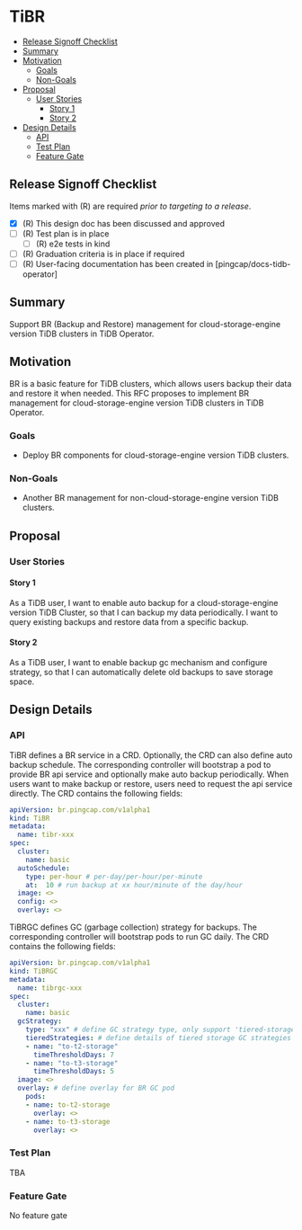# TiBR

<!-- toc -->
- [Release Signoff Checklist](#release-signoff-checklist)
- [Summary](#summary)
- [Motivation](#motivation)
  - [Goals](#goals)
  - [Non-Goals](#non-goals)
- [Proposal](#proposal)
  - [User Stories](#user-stories)
    - [Story 1](#story-1)
    - [Story 2](#story-2)
- [Design Details](#design-details)
  - [API](#api)
  - [Test Plan](#test-plan)
  - [Feature Gate](#feature-gate)
<!-- /toc -->

## Release Signoff Checklist

Items marked with (R) are required *prior to targeting to a release*.

- [x] (R) This design doc has been discussed and approved
- [ ] (R) Test plan is in place
    - [ ] (R) e2e tests in kind
- [ ] (R) Graduation criteria is in place if required
- [ ] (R) User-facing documentation has been created in [pingcap/docs-tidb-operator]

## Summary

Support BR (Backup and Restore) management for cloud-storage-engine version TiDB clusters in TiDB Operator.

## Motivation

BR is a basic feature for TiDB clusters, which allows users backup their data and restore it when needed. This RFC proposes to implement BR management for cloud-storage-engine version TiDB clusters in TiDB Operator. 

### Goals

- Deploy BR components for cloud-storage-engine version TiDB clusters.

### Non-Goals

- Another BR management for non-cloud-storage-engine version TiDB clusters.

## Proposal

### User Stories

#### Story 1

As a TiDB user, I want to enable auto backup for a cloud-storage-engine version TiDB Cluster, so that I can backup my data periodically. I want to query existing backups and restore data from a specific backup.

#### Story 2

As a TiDB user, I want to enable backup gc mechanism and configure strategy, so that I can automatically delete old backups to save storage space.

## Design Details

### API

TiBR defines a BR service in a CRD. Optionally, the CRD can also define auto backup schedule. The corresponding controller will bootstrap a pod to provide BR api service and optionally make auto backup periodically. When users want to make backup or restore, users need to request the api service directly. The CRD contains the following fields:

```yaml
apiVersion: br.pingcap.com/v1alpha1
kind: TiBR
metadata:
  name: tibr-xxx
spec:
  cluster:
    name: basic
  autoSchedule:
    type: per-hour # per-day/per-hour/per-minute
    at:  10 # run backup at xx hour/minute of the day/hour
  image: <>
  config: <>
  overlay: <>
```

TiBRGC defines GC (garbage collection) strategy for backups. The corresponding controller will bootstrap pods to run GC daily. The CRD contains the following fields:

```yaml
apiVersion: br.pingcap.com/v1alpha1
kind: TiBRGC
metadata:
  name: tibrgc-xxx
spec:
  cluster: 
    name: basic
  gcStrategy:
    type: "xxx" # define GC strategy type, only support 'tiered-storage' now
    tieredStrategies: # define details of tiered storage GC strategies
    - name: "to-t2-storage"
      timeThresholdDays: 7
    - name: "to-t3-storage"
      timeThresholdDays: 5
  image: <>
  overlay: # define overlay for BR GC pod
    pods:
    - name: to-t2-storage
      overlay: <>
    - name: to-t3-storage
      overlay: <>
```

### Test Plan

TBA

### Feature Gate
No feature gate
